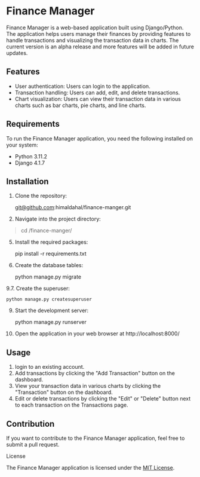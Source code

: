 Finance Manager
===============

Finance Manager is a web-based application built using Django/Python. The application helps users manage their finances by providing features to handle transactions and visualizing the transaction data in charts. The current version is an alpha release and more features will be added in future updates.

Features
--------
*   User authentication: Users can login to the application.
*   Transaction handling: Users can add, edit, and delete transactions.
*   Chart visualization: Users can view their transaction data in various charts such as bar charts, pie charts, and line charts.

Requirements
------------

To run the Finance Manager application, you need the following installed on your system:

*   Python 3.11.2
*  Django 4.1.7

Installation
------------

1.  Clone the repository:

    git@github.com:himaldahal/finance-manger.git

3.  Navigate into the project directory:

> cd /finance-manger/

5.  Install the required packages:

    pip install -r requirements.txt

7.  Create the database tables:

    python manage.py migrate

9.7.  Create the superuser:

    python manage.py createsuperuser

9.  Start the development server:

    python manage.py runserver

11.  Open the application in your web browser at http://localhost:8000/

Usage
-----

1.  login to an existing account.
2.  Add transactions by clicking the "Add Transaction" button on the dashboard.
3.  View your transaction data in various charts by clicking the "Transaction" button on the dashboard.
4.  Edit or delete transactions by clicking the "Edit" or "Delete" button next to each transaction on the Transactions page.

Contribution
------------

If you want to contribute to the Finance Manager application, feel free to submit a pull request.

License

The Finance Manager application is licensed under the [MIT License](LICENSE).

